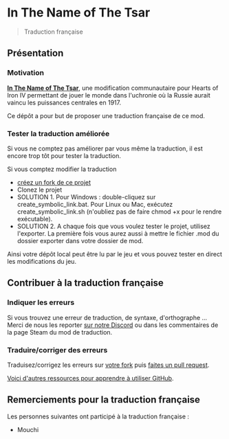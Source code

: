 # In The Name of The Tsar
> Traduction française

## Présentation

### Motivation
**[In The Name of The Tsar](https://steamcommunity.com/sharedfiles/filedetails/changelog/1176852112)**, une modification communautaire pour Hearts of Iron IV permettant de jouer le monde dans l'uchronie où la Russie aurait vaincu les puissances centrales en 1917.

Ce dépôt a pour but de proposer une traduction française de ce mod.


### Tester la traduction améliorée

Si vous ne comptez pas améliorer par vous même la traduction, il est encore trop tôt pour tester la traduction.

Si vous comptez modifier la traduction
- [créez un fork de ce projet](https://help.github.com/articles/fork-a-repo/)
- Clonez le projet
- SOLUTION 1. Pour Windows : double-cliquez sur create_symbolic_link.bat. Pour Linux ou Mac, exécutez create_symbolic_link.sh (n'oubliez pas de faire chmod +x pour le rendre exécutable).
- SOLUTION 2. A chaque fois que vous voulez tester le projet, utilisez l'exporter. La première fois vous aurez aussi à mettre le fichier .mod du dossier exporter dans votre dossier de mod.

Ainsi votre dépôt local peut être lu par le jeu et vous pouvez tester en direct les modifications du jeu.


## Contribuer à la traduction française

### Indiquer les erreurs
Si vous trouvez une erreur de traduction, de syntaxe, d'orthographe ...
Merci de nous les reporter [sur notre Discord](https://discord.gg/dsNEEEU) ou dans les commentaires de la page Steam du mod de traduction.

### Traduire/corriger des erreurs

Traduisez/corrigez les erreurs sur [votre fork](https://help.github.com/articles/fork-a-repo/) puis [faites un pull request](https://help.github.com/articles/creating-a-pull-request-from-a-fork/).

[Voici d'autres ressources pour apprendre à utiliser GitHub](https://try.github.io/).


## Remerciements pour la traduction française
Les personnes suivantes ont participé à la traduction française :
- Mouchi

